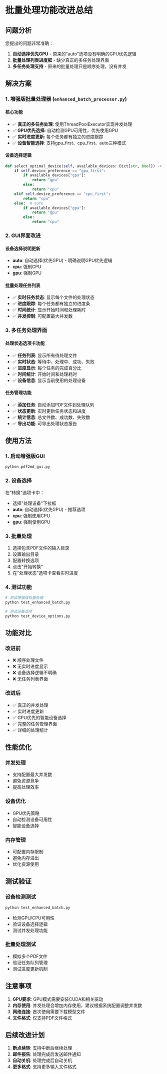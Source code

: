 # 批量处理功能改进总结

## 问题分析

您提出的问题非常准确：

1. **自动选择优先GPU** - 原来的"auto"选项没有明确的GPU优先逻辑
2. **批量处理列表进度框** - 缺少真正的多任务处理界面
3. **多任务处理支持** - 原来的批量处理只是顺序处理，没有并发

## 解决方案

### 1. 增强版批量处理器 (`enhanced_batch_processor.py`)

#### 核心功能

- ✅ **真正的多任务处理**: 使用ThreadPoolExecutor实现并发处理
- ✅ **GPU优先选择**: 自动检测GPU可用性，优先使用GPU
- ✅ **实时进度更新**: 每个任务都有独立的进度跟踪
- ✅ **设备智能选择**: 支持gpu_first、cpu_first、auto三种模式

#### 设备选择逻辑

```python
def select_optimal_device(self, available_devices: Dict[str, bool]) -> str:
    if self.device_preference == "gpu_first":
        if available_devices["gpu"]:
            return "gpu"
        else:
            return "cpu"
    elif self.device_preference == "cpu_first":
        return "cpu"
    else:  # auto
        if available_devices["gpu"]:
            return "gpu"
        else:
            return "cpu"
```

### 2. GUI界面改进

#### 设备选择说明更新

- **auto**: 自动选择(优先GPU) - 明确说明GPU优先逻辑
- **cpu**: 强制CPU
- **gpu**: 强制GPU

#### 批量处理任务列表

- ✅ **实时任务状态**: 显示每个文件的处理状态
- ✅ **进度跟踪**: 每个任务都有独立的进度条
- ✅ **时间统计**: 显示开始时间和处理耗时
- ✅ **并发控制**: 可配置最大并发数

### 3. 多任务处理界面

#### 处理状态选项卡功能

- ✅ **任务列表**: 显示所有待处理文件
- ✅ **实时状态**: 等待中、处理中、成功、失败
- ✅ **进度显示**: 每个任务的完成百分比
- ✅ **时间统计**: 开始时间和处理耗时
- ✅ **设备信息**: 显示当前使用的处理设备

#### 任务管理功能

- ✅ **添加任务**: 自动添加PDF文件到处理队列
- ✅ **状态更新**: 实时更新任务状态和进度
- ✅ **统计信息**: 总文件数、成功数、失败数
- ✅ **导出功能**: 可导出处理状态报告

## 使用方法

### 1. 启动增强版GUI

```bash
python pdf2md_gui.py
```

### 2. 设备选择

在"转换"选项卡中：

- 选择"处理设备"下拉框
- **auto**: 自动选择(优先GPU) - 推荐选项
- **cpu**: 强制使用CPU
- **gpu**: 强制使用GPU

### 3. 批量处理

1. 选择包含PDF文件的输入目录
2. 设置输出目录
3. 配置转换选项
4. 点击"开始转换"
5. 在"处理状态"选项卡查看实时进度

### 4. 测试功能

```bash
# 测试增强版批量处理
python test_enhanced_batch.py

# 测试设备选项
python test_device_options.py
```

## 功能对比

### 改进前

- ❌ 顺序处理文件
- ❌ 无实时进度显示
- ❌ 设备选择逻辑不明确
- ❌ 无任务列表界面

### 改进后

- ✅ 真正的并发处理
- ✅ 实时进度更新
- ✅ GPU优先的智能设备选择
- ✅ 完整的任务管理界面
- ✅ 详细的处理统计

## 性能优化

### 并发处理

- 支持配置最大并发数
- 避免资源竞争
- 提高处理效率

### 设备优化

- GPU优先策略
- 自动检测设备可用性
- 智能设备选择

### 内存管理

- 可配置内存限制
- 避免内存溢出
- 优化资源使用

## 测试验证

### 设备检测测试

```bash
python test_enhanced_batch.py
```

- 检测GPU/CPU可用性
- 验证设备选择逻辑
- 测试并发处理功能

### 批量处理测试

- 模拟多个PDF文件
- 验证任务队列管理
- 测试进度更新机制

## 注意事项

1. **GPU要求**: GPU模式需要安装CUDA和相关驱动
2. **内存使用**: 并发处理会增加内存使用，建议根据系统配置调整并发数
3. **网络连接**: 首次使用需要下载模型文件
4. **文件格式**: 仅支持PDF文件格式

## 后续改进计划

1. **断点续转**: 支持中断后继续处理
2. **邮件报告**: 处理完成后发送邮件通知
3. **自动关机**: 处理完成后自动关机
4. **更多格式**: 支持更多输入文件格式
